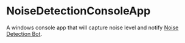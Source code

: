 # NoiseDetectionConsoleApp
A windows console app that will capture noise level and notify [Noise Detection Bot](https://github.com/ThessalonikiNet-MeetUp/NoiseDetectionBot).
